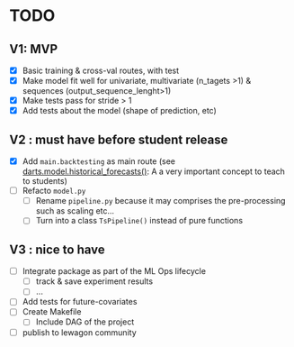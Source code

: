 
# TODO
## V1: MVP
- [x] Basic training & cross-val routes, with test
- [x] Make model fit well for univariate, multivariate (n_tagets >1) & sequences (output_sequence_lenght>1)
- [x] Make tests pass for stride > 1
- [x] Add tests about the model (shape of prediction, etc)

## V2 : must have before student release
- [x] Add `main.backtesting` as main route (see [darts.model.historical_forecasts()](https://unit8co.github.io/darts/generated_api/darts.models.forecasting.rnn_model.html#darts.models.forecasting.rnn_model.RNNModel.historical_forecasts): A a very important concept to teach to students)
- [ ] Refacto `model.py`
  - [ ] Rename `pipeline.py` because it may comprises the pre-processing such as scaling etc...
  - [ ] Turn into a class `TsPipeline()` instead of pure functions

## V3 : nice to have
- [ ] Integrate package as part of the ML Ops lifecycle
  - [ ] track & save experiment results
  - [ ] ...

- [ ] Add tests for future-covariates
- [ ] Create Makefile
  - [ ] Include DAG of the project
- [ ] publish to lewagon community
